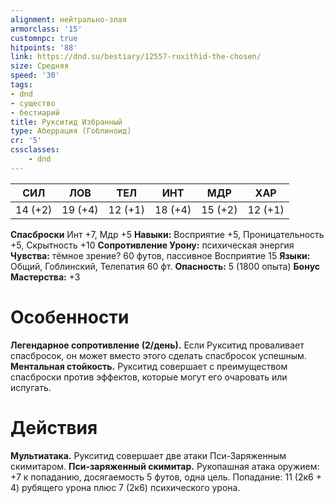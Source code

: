 ```yaml
---
alignment: нейтрально-злая
armorclass: '15'
customnpc: true
hitpoints: '88'
link: https://dnd.su/bestiary/12557-ruxithid-the-chosen/
size: Средняя
speed: '30'
tags:
- dnd
- существо
- бестиарий
title: Рукситид Избранный
type: Аберрация (Гоблиноид)
cr: '5'
cssclasses:
    - dnd
---
```



| СИЛ | ЛОВ | ТЕЛ | ИНТ | МДР | ХАР |
|---|---|---|---|---|---|
| 14 (+2) | 19 (+4) | 12 (+1) | 18 (+4) | 15 (+2) | 12 (+1) |
**Спасброски** Инт +7, Мдр +5
**Навыки:** Восприятие +5, Проницательность +5, Скрытность +10
**Сопротивление Урону:** психическая энергия
**Чувства:** тёмное зрение? 60 футов, пассивное Восприятие 15
**Языки:** Общий, Гоблинский, Телепатия 60 фт.
**Опасность:** 5 (1800 опыта)
**Бонус Мастерства:** +3


# Особенности
**Легендарное сопротивление (2/день).** Если Рукситид проваливает спасбросок, он может вместо этого сделать спасбросок успешным.
**Ментальная стойкость.** Рукситид совершает с преимуществом спасброски против эффектов, которые могут его очаровать или испугать.


# Действия
**Мультиатака.** Рукситид совершает две атаки Пси-Заряженным скимитаром.
**Пси-заряженный скимитар.** Рукопашная атака оружием: +7 к попаданию, досягаемость 5 футов, одна цель. Попадание: 11 (2к6 + 4) рубящего урона плюс  7 (2к6) психического урона.